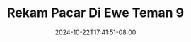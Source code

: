 --- 
title: "Rekam Pacar Di Ewe Teman 9"
description: "streaming bokeh Rekam Pacar Di Ewe Teman 9 full durasi panjang  "
date: 2024-10-22T17:41:51-08:00
file_code: "1q8n5cp6bbg6"
draft: false
cover: "qcofigr439jwp5x8.jpg"
tags: ["Rekam", "Pacar", "Ewe", "Teman", "bokep-indo", "bokep-viral", "bokep-ig"]
length: 133
fld_id: "1483834"
foldername: "Alyssa"
categories: ["Alyssa"]
views: 0
---